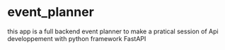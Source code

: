 # event_planner
this app is a full backend event planner to make a pratical session of Api developpement with python framework FastAPI
